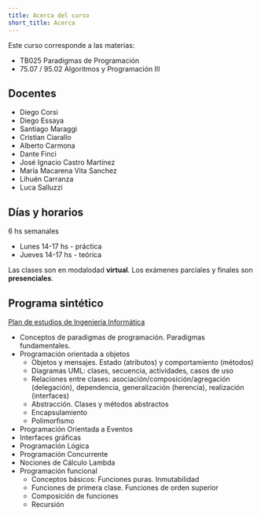 ```yaml
---
title: Acerca del curso
short_title: Acerca
---
```


Este curso corresponde a las materias:

* TB025 Paradigmas de Programación
* 75.07 / 95.02 Algoritmos y Programación III

## Docentes

- Diego Corsi
- Diego Essaya
- Santiago Maraggi
- Cristian Ciarallo
- Alberto Carmona
- Dante Finci
- José Ignacio Castro Martínez
- María Macarena Vita Sanchez
- Lihuén Carranza
- Luca Salluzzi

## Días y horarios

6 hs semanales

- Lunes 14-17 hs - práctica
- Jueves 14-17 hs - teórica

Las clases son en modalodad **virtual**. Los exámenes parciales y finales son
**presenciales**.

## Programa sintético

[Plan de estudios de Ingeniería Informática](https://cms.fi.uba.ar/uploads/RESCD_2023_526_Informatica_Plan_2023_Aprobacion_15d3cee700.pdf)

- Conceptos de paradigmas de programación. Paradigmas fundamentales.
- Programación orientada a objetos
    - Objetos y mensajes. Estado (atributos) y comportamiento (métodos)
    - Diagramas UML: clases, secuencia, actividades, casos de uso
    - Relaciones entre clases: asociación/composición/agregación (delegación), dependencia, generalización (herencia), realización (interfaces)
    - Abstracción. Clases y métodos abstractos
    - Encapsulamiento
    - Polimorfismo
- Programación Orientada a Eventos
- Interfaces gráficas
- Programación Lógica
- Programación Concurrente
- Nociones de Cálculo Lambda
- Programación funcional
    - Conceptos básicos: Funciones puras. Inmutabilidad
    - Funciones de primera clase. Funciones de orden superior
    - Composición de funciones
    - Recursión
